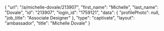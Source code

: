 {
    "url": "\/a\/michelle-dovale\/213907",
    "first_name": "Michelle",
    "last_name": "Dovale",
    "id": "213907",
    "login_id": "1759121",
    "data": {
        "profilePhoto": null,
        "job_title": "Associate Designer"
    },
    "type": "captivate",
    "layout": "ambassador",
    "title": "Michelle Dovale"
}